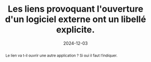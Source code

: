 ---
N: '139'
Rubrique: Liens
title: Les liens provoquant l'ouverture d'un logiciel externe ont un libellé  explicite. 
detail: Les liens provoquant l'ouverture d'un logiciel externe ont un libellé explicite. 
abstract: Le lien va t-il ouvrir une autre application ? Si oui il faut l’indiquer.
categories: [" Liens"]
agrege: O4139-E046
opquast: '4 139'
indiceebook: '46'
description: "Règle n° 046"
before: "045"
weight: "046"
after: "047"
actif: '1'
layout: rules
date:  2024-12-03
tags: ["", ""]
objectif: ["Permettre d’anticiper l’ouverture d’une autre application en cas de clic"]
Meo: ["Rédiger le lien de manière explicite. Par exemple pour un lien mailto : “Envoyer un mail” plutôt que “Contactez-nous”."]
Controle: ["Controle
Dans chaque page contenant des hyperliens, vérifier que les liens ouvrant une autre application sont rédigés de façon explicite
"
]
epubcheck: 
ace: 
humancheck: true
Source: ["Opquast"]
Referentiel: [""]
Steps: ["", ""]
---